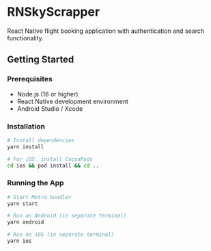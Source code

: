 # RNSkyScrapper

React Native flight booking application with authentication and search functionality.

## Getting Started

### Prerequisites

- Node.js (16 or higher)
- React Native development environment
- Android Studio / Xcode

### Installation

```sh
# Install dependencies
yarn install

# For iOS, install CocoaPods
cd ios && pod install && cd ..
```

### Running the App

```sh
# Start Metro bundler
yarn start

# Run on Android (in separate terminal)
yarn android

# Run on iOS (in separate terminal)
yarn ios
```
